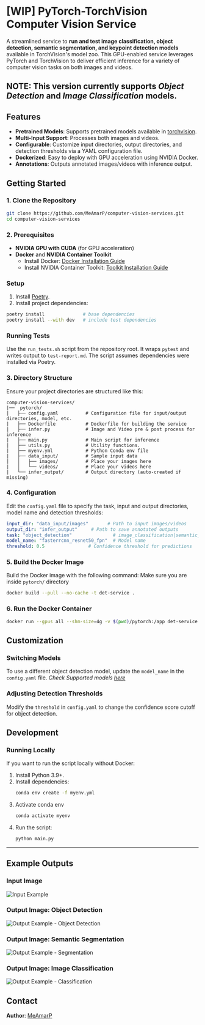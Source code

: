 # **[WIP] PyTorch-TorchVision Computer Vision Service**

A streamlined service to **run and test image classification, object detection, semantic segmentation, and keypoint detection models** available in TorchVision's model zoo. This GPU-enabled service leverages PyTorch and TorchVision to deliver efficient inference for a variety of computer vision tasks on both images and videos.

NOTE: This version currently supports *Object Detection* and *Image Classification* models.
---

## **Features**
- **Pretrained Models**: Supports pretrained models available in [torchvision](https://pytorch.org/vision/stable/models.html#).
- **Multi-Input Support**: Processes both images and videos.
- **Configurable**: Customize input directories, output directories, and detection thresholds via a YAML configuration file.
- **Dockerized**: Easy to deploy with GPU acceleration using NVIDIA Docker.
- **Annotations**: Outputs annotated images/videos with inference output.

## **Getting Started**

### **1. Clone the Repository**
```bash
git clone https://github.com/MeAmarP/computer-vision-services.git
cd computer-vision-services
```

### **2. Prerequisites**

- **NVIDIA GPU with CUDA** (for GPU acceleration)
- **Docker** and **NVIDIA Container Toolkit**
  - Install Docker: [Docker Installation Guide](https://docs.docker.com/get-docker/)
  - Install NVIDIA Container Toolkit: [Toolkit Installation Guide](https://docs.nvidia.com/datacenter/cloud-native/container-toolkit/install-guide.html)

### **Setup**

1. Install [Poetry](https://python-poetry.org/docs/#installation).
2. Install project dependencies:

```bash
poetry install              # base dependencies
poetry install --with dev   # include test dependencies
```

### **Running Tests**

Use the `run_tests.sh` script from the repository root. It wraps `pytest` and writes output to `test-report.md`. The script assumes dependencies were installed via Poetry.


### **3. Directory Structure**
Ensure your project directories are structured like this:
```
computer-vision-services/
|──  pytorch/
|   ├── config.yaml          # Configuration file for input/output directories, model, etc.
|   ├── Dockerfile           # Dockerfile for building the service
|   ├── infer.py             # Image and Video pre & post process for inference
|   ├── main.py              # Main script for inference
|   ├── utils.py             # Utility functions.
|   ├── myenv.yml            # Python Conda env file
|   ├── data_input/          # Sample input data
|   │   ├── images/          # Place your images here
|   │   └── videos/          # Place your videos here
|   └── infer_output/        # Output directory (auto-created if missing)
```

### **4. Configuration**

Edit the `config.yaml` file to specify the task, input and output directories, model name and detection thresholds:
```yaml
input_dir: "data_input/images"       # Path to input images/videos
output_dir: "infer_output"     # Path to save annotated outputs
task: "object_detection"               # image_classification|semantic_segmentation
model_name: "fasterrcnn_resnet50_fpn"  # Model name
threshold: 0.5                # Confidence threshold for predictions
```


### **5. Build the Docker Image**
Build the Docker image with the following command: Make sure you are inside `pytorch/` directory

```bash
docker build --pull --no-cache -t det-service .
```

### **6. Run the Docker Container**

```bash
docker run --gpus all --shm-size=4g -v $(pwd)/pytorch:/app det-service
```

## **Customization**

### **Switching Models**
To use a different object detection model, update the `model_name` in the `config.yaml` file. 
*Check Supported models [here](https://pytorch.org/vision/stable/models.html#object-detection-instance-segmentation-and-person-keypoint-detection)*

### **Adjusting Detection Thresholds**
Modify the `threshold` in `config.yaml` to change the confidence score cutoff for object detection.


## **Development**

### **Running Locally**
If you want to run the script locally without Docker:
1. Install Python 3.9+.
2. Install dependencies:
   ```bash
   conda env create -f myenv.yml
   ```
3. Activate conda env
   ```bash
   conda activate myenv
   ```
4. Run the script:
   ```bash
   python main.py
   ```

---

## **Example Outputs**

### **Input Image**
![Input Example](https://github.com/MeAmarP/computer-vision-services/blob/b01a7e4e5fed2d4fc3021d6369e922144000c8ef/pytorch/data_input/images/1.jpg)

### **Output Image: Object Detection**
![Output Example - Object Detection](https://github.com/MeAmarP/computer-vision-services/blob/c10641371aec2ac353e7276a0369f74a8f728dfc/pytorch/sample_output/fcos_resnet50_fpn_obj_detect_annotated.jpg)

### **Output Image: Semantic Segmentation**
![Output Example - Segmentation](https://github.com/MeAmarP/computer-vision-services/blob/c10641371aec2ac353e7276a0369f74a8f728dfc/pytorch/sample_output/fcn_resnet50_segmentation_annotated.jpg)

### **Output Image: Image Classification**
![Output Example - Classification](https://github.com/MeAmarP/computer-vision-services/blob/c10641371aec2ac353e7276a0369f74a8f728dfc/pytorch/sample_output/mobilenet_v3_large_classification_annotated.jpg)

## Contact
**Author**: [MeAmarP](https://github.com/MeAmarP)
